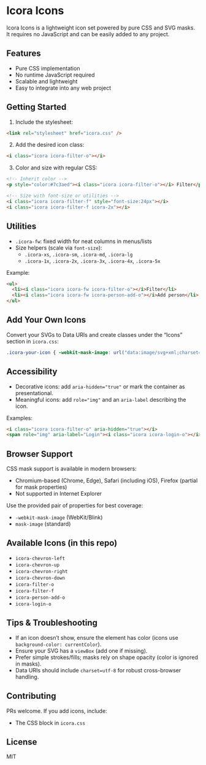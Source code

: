 # Icora Icons

Icora Icons is a lightweight icon set powered by pure CSS and SVG masks. It requires no JavaScript and can be easily added to any project.

## Features

- Pure CSS implementation  
- No runtime JavaScript required  
- Scalable and lightweight  
- Easy to integrate into any web project

## Getting Started
1. Include the stylesheet:
```html
<link rel="stylesheet" href="icora.css" />
```
2. Add the desired icon class:
```html
<i class="icora icora-filter-o"></i>
```
3. Color and size with regular CSS:
```html
<!-- Inherit color -->
<p style="color:#7c3aed"><i class="icora icora-filter-o"></i> Filter</p>

<!-- Size with font-size or utilities -->
<i class="icora icora-filter-f" style="font-size:24px"></i>
<i class="icora icora-filter-f icora-2x"></i>
```

## Utilities
- `.icora-fw`: fixed width for neat columns in menus/lists
- Size helpers (scale via `font-size`):
  - `.icora-xs`, `.icora-sm`, `.icora-md`, `.icora-lg`
  - `.icora-1x`, `.icora-2x`, `.icora-3x`, `.icora-4x`, `.icora-5x`

Example:
```html
<ul>
  <li><i class="icora icora-fw icora-filter-o"></i>Filter</li>
  <li><i class="icora icora-fw icora-person-add-o"></i>Add person</li>
</ul>
```

## Add Your Own Icons
Convert your SVGs to Data URIs and create classes under the “Icons” section in `icora.css`:
```css
.icora-your-icon { -webkit-mask-image: url("data:image/svg+xml;charset=utf-8,..."); mask-image: url("data:image/svg+xml;charset=utf-8,..."); }
```

## Accessibility
- Decorative icons: add `aria-hidden="true"` or mark the container as presentational.
- Meaningful icons: add `role="img"` and an `aria-label` describing the icon.

Examples:
```html
<i class="icora icora-filter-o" aria-hidden="true"></i>
<span role="img" aria-label="Login"><i class="icora icora-login-o"></i></span>
```

## Browser Support
CSS mask support is available in modern browsers:
- Chromium-based (Chrome, Edge), Safari (including iOS), Firefox (partial for mask properties)
- Not supported in Internet Explorer

Use the provided pair of properties for best coverage:
- `-webkit-mask-image` (WebKit/Blink)
- `mask-image` (standard)

## Available Icons (in this repo)
- `icora-chevron-left`
- `icora-chevron-up`
- `icora-chevron-right`
- `icora-chevron-down`
- `icora-filter-o`
- `icora-filter-f`
- `icora-person-add-o`
- `icora-login-o`

## Tips & Troubleshooting
- If an icon doesn’t show, ensure the element has color (icons use `background-color: currentColor`).
- Ensure your SVG has a `viewBox` (add one if missing).
- Prefer simple strokes/fills; masks rely on shape opacity (color is ignored in masks).
- Data URIs should include `charset=utf-8` for robust cross-browser handling.

## Contributing
PRs welcome. If you add icons, include:
- The CSS block in `icora.css`
## License
MIT


